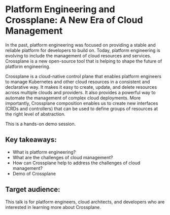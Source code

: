 # Platform Engineering and Crossplane: A New Era of Cloud Management

In the past, platform engineering was focused on providing a stable and reliable platform for developers to build on. Today, platform engineering is evolving to include the management of cloud resources and services. Crossplane is a new open-source tool that is helping to shape the future of platform engineering.

Crossplane is a cloud-native control plane that enables platform engineers to manage Kubernetes and other cloud resources in a consistent and declarative way. It makes it easy to create, update, and delete resources across multiple clouds and providers. It also provides a powerful way to automate the management of complex cloud deployments. More importantly, Crossplane composition enables us to create new interfaces (CRDs and controllers) that can be used to define groups of resources at the right level of abstraction.

This is a hands-on demo session.

## Key takeaways:

* What is platform engineering?
* What are the challenges of cloud management?
* How can Crossplane help to address the challenges of cloud management?
* Demo of Crossplane

## Target audience:

This talk is for platform engineers, cloud architects, and developers who are interested in learning more about Crossplane.
